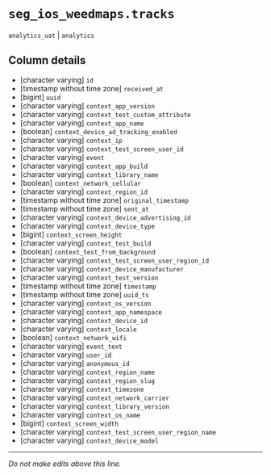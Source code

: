 # `seg_ios_weedmaps.tracks`
`analytics_uat` | `analytics`

## Column details
* [character varying] `id`
* [timestamp without time zone] `received_at`
* [bigint]    `uuid`
* [character varying] `context_app_version`
* [character varying] `context_test_custom_attribute`
* [character varying] `context_app_name`
* [boolean]   `context_device_ad_tracking_enabled`
* [character varying] `context_ip`
* [character varying] `context_test_screen_user_id`
* [character varying] `event`
* [character varying] `context_app_build`
* [character varying] `context_library_name`
* [boolean]   `context_network_cellular`
* [character varying] `context_region_id`
* [timestamp without time zone] `original_timestamp`
* [timestamp without time zone] `sent_at`
* [character varying] `context_device_advertising_id`
* [character varying] `context_device_type`
* [bigint]    `context_screen_height`
* [character varying] `context_test_build`
* [boolean]   `context_test_from_background`
* [character varying] `context_test_screen_user_region_id`
* [character varying] `context_device_manufacturer`
* [character varying] `context_test_version`
* [timestamp without time zone] `timestamp`
* [timestamp without time zone] `uuid_ts`
* [character varying] `context_os_version`
* [character varying] `context_app_namespace`
* [character varying] `context_device_id`
* [character varying] `context_locale`
* [boolean]   `context_network_wifi`
* [character varying] `event_text`
* [character varying] `user_id`
* [character varying] `anonymous_id`
* [character varying] `context_region_name`
* [character varying] `context_region_slug`
* [character varying] `context_timezone`
* [character varying] `context_network_carrier`
* [character varying] `context_library_version`
* [character varying] `context_os_name`
* [bigint]    `context_screen_width`
* [character varying] `context_test_screen_user_region_name`
* [character varying] `context_device_model`

-------------------------------------------------------------------------------
*Do not make edits above this line.*
